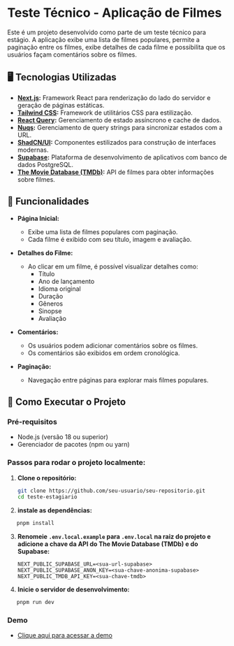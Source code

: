 # Teste Técnico - Aplicação de Filmes

Este é um projeto desenvolvido como parte de um teste técnico para estágio. A aplicação exibe uma lista de filmes populares, permite a paginação entre os filmes, exibe detalhes de cada filme e possibilita que os usuários façam comentários sobre os filmes.

## 🖥️ Tecnologias Utilizadas

- **[Next.js](https://nextjs.org/):** Framework React para renderização do lado do servidor e geração de páginas estáticas.
- **[Tailwind CSS](https://tailwindcss.com/):** Framework de utilitários CSS para estilização.
- **[React Query](https://tanstack.com/query/v4):** Gerenciamento de estado assíncrono e cache de dados.
- **[Nuqs](https://github.com/nuqs/nuqs):** Gerenciamento de query strings para sincronizar estados com a URL.
- **[ShadCN/UI](https://shadcn.dev/):** Componentes estilizados para construção de interfaces modernas.
- **[Supabase](https://supabase.io/):** Plataforma de desenvolvimento de aplicativos com banco de dados PostgreSQL.
- **[The Movie Database (TMDb)](https://www.themoviedb.org/):** API de filmes para obter informações sobre filmes.

## 📑 Funcionalidades

- **Página Inicial:**

  - Exibe uma lista de filmes populares com paginação.
  - Cada filme é exibido com seu título, imagem e avaliação.

- **Detalhes do Filme:**

  - Ao clicar em um filme, é possível visualizar detalhes como:
    - Título
    - Ano de lançamento
    - Idioma original
    - Duração
    - Gêneros
    - Sinopse
    - Avaliação

- **Comentários:**

  - Os usuários podem adicionar comentários sobre os filmes.
  - Os comentários são exibidos em ordem cronológica.

- **Paginação:**
  - Navegação entre páginas para explorar mais filmes populares.

## 🚀 Como Executar o Projeto

### Pré-requisitos

- Node.js (versão 18 ou superior)
- Gerenciador de pacotes (npm ou yarn)

### Passos para rodar o projeto localmente:

1. **Clone o repositório:**

   ```bash
   git clone https://github.com/seu-usuario/seu-repositorio.git
   cd teste-estagiario
   ```

2. **instale as dependências:**

```bash
   pnpm install
```

3. **Renomeie `.env.local.example` para `.env.local` na raiz do projeto e adicione a chave da API do The Movie Database (TMDb) e do Supabase:**
   ```env
   NEXT_PUBLIC_SUPABASE_URL=<sua-url-supabase>
   NEXT_PUBLIC_SUPABASE_ANON_KEY=<sua-chave-anonima-supabase>
   NEXT_PUBLIC_TMDB_API_KEY=<sua-chave-tmdb>
   ```

4. **Inicie o servidor de desenvolvimento:**

```bash
   pnpm run dev
```
### Demo
- [Clique aqui para acessar a demo](https://teste-estagiario-omega.vercel.app/)